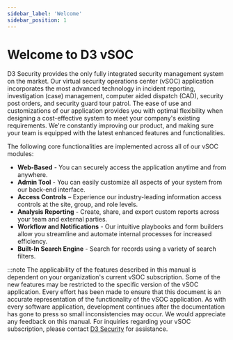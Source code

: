 ```yaml
---
sidebar_label: 'Welcome'
sidebar_position: 1
---
```

# Welcome to D3 vSOC

D3 Security provides the only fully integrated security management system on the market. Our virtual security operations center (vSOC) application incorporates the most advanced technology in incident reporting, investigation (case) management, computer aided dispatch (CAD), security post orders, and security guard tour patrol. The ease of use and customizations of our application provides you with optimal flexibility when designing a cost-effective system to meet your company's existing requirements. We're constantly improving our product, and making sure your team is equipped with the latest enhanced features and functionalities.

The following core functionalities are implemented across all of our vSOC modules:

-   **Web-Based**  - You can securely access the application anytime and from anywhere.
-   **Admin Tool**  - You can easily customize all aspects of your system from our back-end interface.
-   **Access Controls**  – Experience our industry-leading information access controls at the site, group, and role levels.
-   **Analysis Reporting**  - Create, share, and export custom reports across your team and external parties.
-   **Workflow and Notifications**  - Our intuitive playbooks and form builders allow you streamline and automate internal processes for increased efficiency.
-   **Built-In Search Engine**  - Search for records using a variety of search filters.

:::note
The applicability of the features described in this manual is dependent on your organization's current vSOC subscription. Some of the new features may be restricted to the specific version of the vSOC application. Every effort has been made to ensure that this document is an accurate representation of the functionality of the vSOC application. As with every software application, development continues after the documentation has gone to press so small inconsistencies may occur. We would appreciate any feedback on this manual. For inquiries regarding your vSOC subscription, please contact  [D3 Security](mailto:support@d3security.com) for assistance.